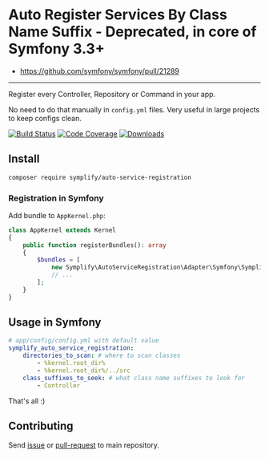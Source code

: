 # Auto Register Services By Class Name Suffix - Deprecated, in core of Symfony 3.3+

- https://github.com/symfony/symfony/pull/21289


---


Register every Controller, Repository or Command in your app. 

No need to do that manually in `config.yml` files. Very useful in large projects to keep configs clean.
 

[![Build Status](https://img.shields.io/travis/Symplify/AutoServiceRegistration/master.svg?style=flat-square)](https://travis-ci.org/Symplify/AutoServiceRegistration)
[![Code Coverage](https://img.shields.io/scrutinizer/coverage/g/Symplify/AutoServiceRegistration.svg?style=flat-square)](https://scrutinizer-ci.com/g/Symplify/AutoServiceRegistration)
[![Downloads](https://img.shields.io/packagist/dt/symplify/auto-service-registration.svg?style=flat-square)](https://packagist.org/packages/symplify/auto-service-registration)


## Install

```bash
composer require symplify/auto-service-registration
```

### Registration in Symfony

Add bundle to `AppKernel.php`:

```php
class AppKernel extends Kernel
{
    public function registerBundles(): array
    {
        $bundles = [
            new Symplify\AutoServiceRegistration\Adapter\Symfony\SymplifyAutoServiceRegistrationBundle(),
            // ...
        ];
    }
}
```


## Usage in Symfony

```yml
# app/config/config.yml with default value
symplify_auto_service_registration:
    directories_to_scan: # where to scan classes
        - %kernel.root_dir%
        - %kernel.root_dir%/../src
    class_suffixes_to_seek: # what class name suffixes to look for
        - Controller
```

That's all :)


## Contributing

Send [issue](https://github.com/Symplify/Symplify/issues) or [pull-request](https://github.com/Symplify/Symplify/pulls) to main repository.

